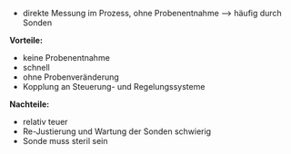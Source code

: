 - direkte Messung im Prozess, ohne Probenentnahme
--> häufig durch Sonden

**Vorteile:**
- keine Probenentnahme
- schnell 
- ohne Probenveränderung
- Kopplung an Steuerung- und Regelungssysteme

**Nachteile:**
- relativ teuer
- Re-Justierung und Wartung der Sonden schwierig
- Sonde muss steril sein